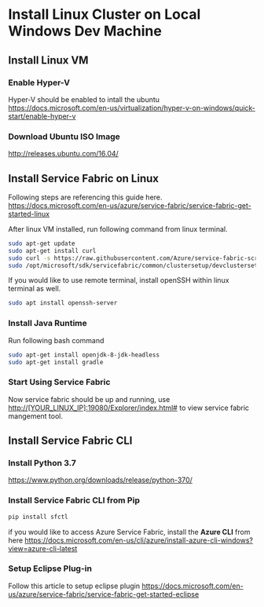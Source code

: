 # Install Linux Cluster on Local Windows Dev Machine

## Install Linux VM

### Enable Hyper-V

Hyper-V should be enabled to intall the ubuntu 
<https://docs.microsoft.com/en-us/virtualization/hyper-v-on-windows/quick-start/enable-hyper-v>

### Download Ubuntu ISO Image

<http://releases.ubuntu.com/16.04/>

## Install Service Fabric on Linux

Following steps are referencing this guide here.
<https://docs.microsoft.com/en-us/azure/service-fabric/service-fabric-get-started-linux>

After linux VM installed, run following command from linux terminal.

``` Bash
sudo apt-get update
sudo apt-get install curl
sudo curl -s https://raw.githubusercontent.com/Azure/service-fabric-scripts-and-templates/master/scripts/SetupServiceFabric/SetupServiceFabric.sh | sudo bash
sudo /opt/microsoft/sdk/servicefabric/common/clustersetup/devclustersetup.sh
```

If you would like to use remote terminal, install openSSH within linux terminal as well.
``` Bash
sudo apt install openssh-server
```

### Install Java Runtime

Run following bash command

``` Bash
sudo apt-get install openjdk-8-jdk-headless
sudo apt-get install gradle
```

### Start Using Service Fabric

Now service fabric should be up and running, use <http://[YOUR_LINUX_IP]:19080/Explorer/index.html#> to view service fabric mangement tool.
 
## Install Service Fabric CLI

### Install Python 3.7

https://www.python.org/downloads/release/python-370/

### Install Service Fabric CLI from Pip

``` Bash
pip install sfctl
```

if you would like to access Azure Service Fabric, install the **Azure CLI** from here <https://docs.microsoft.com/en-us/cli/azure/install-azure-cli-windows?view=azure-cli-latest>

### Setup Eclipse Plug-in

Follow this article to setup eclipse plugin
https://docs.microsoft.com/en-us/azure/service-fabric/service-fabric-get-started-eclipse
